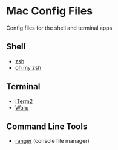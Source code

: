 # Mac Config Files

Config files for the shell and terminal apps

## Shell

- [zsh](https://en.wikipedia.org/wiki/Z_shell)
- [oh my zsh](https://github.com/ohmyzsh/ohmyzsh)

## Terminal

- [iTerm2](https://iterm2.com)
- [Warp](https://www.warp.dev)

## Command Line Tools

- [ranger](https://github.com/ranger/ranger) (console file manager)